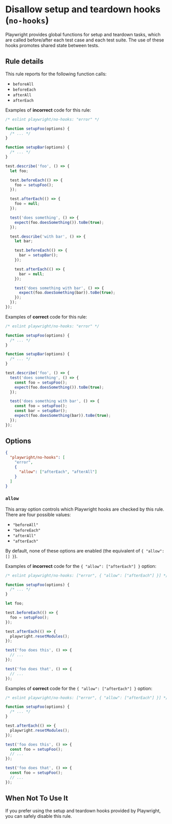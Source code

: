 # Disallow setup and teardown hooks (`no-hooks`)

Playwright provides global functions for setup and teardown tasks, which are
called before/after each test case and each test suite. The use of these hooks
promotes shared state between tests.

## Rule details

This rule reports for the following function calls:

- `beforeAll`
- `beforeEach`
- `afterAll`
- `afterEach`

Examples of **incorrect** code for this rule:

```js
/* eslint playwright/no-hooks: "error" */

function setupFoo(options) {
  /* ... */
}

function setupBar(options) {
  /* ... */
}

test.describe('foo', () => {
  let foo;

  test.beforeEach(() => {
    foo = setupFoo();
  });

  test.afterEach(() => {
    foo = null;
  });

  test('does something', () => {
    expect(foo.doesSomething()).toBe(true);
  });

  test.describe('with bar', () => {
    let bar;

    test.beforeEach(() => {
      bar = setupBar();
    });

    test.afterEach(() => {
      bar = null;
    });

    test('does something with bar', () => {
      expect(foo.doesSomething(bar)).toBe(true);
    });
  });
});
```

Examples of **correct** code for this rule:

```js
/* eslint playwright/no-hooks: "error" */

function setupFoo(options) {
  /* ... */
}

function setupBar(options) {
  /* ... */
}

test.describe('foo', () => {
  test('does something', () => {
    const foo = setupFoo();
    expect(foo.doesSomething()).toBe(true);
  });

  test('does something with bar', () => {
    const foo = setupFoo();
    const bar = setupBar();
    expect(foo.doesSomething(bar)).toBe(true);
  });
});
```

## Options

```json
{
  "playwright/no-hooks": [
    "error",
    {
      "allow": ["afterEach", "afterAll"]
    }
  ]
}
```

### `allow`

This array option controls which Playwright hooks are checked by this rule.
There are four possible values:

- `"beforeAll"`
- `"beforeEach"`
- `"afterAll"`
- `"afterEach"`

By default, none of these options are enabled (the equivalent of
`{ "allow": [] }`).

Examples of **incorrect** code for the `{ "allow": ["afterEach"] }` option:

```js
/* eslint playwright/no-hooks: ["error", { "allow": ["afterEach"] }] */

function setupFoo(options) {
  /* ... */
}

let foo;

test.beforeEach(() => {
  foo = setupFoo();
});

test.afterEach(() => {
  playwright.resetModules();
});

test('foo does this', () => {
  // ...
});

test('foo does that', () => {
  // ...
});
```

Examples of **correct** code for the `{ "allow": ["afterEach"] }` option:

```js
/* eslint playwright/no-hooks: ["error", { "allow": ["afterEach"] }] */

function setupFoo(options) {
  /* ... */
}

test.afterEach(() => {
  playwright.resetModules();
});

test('foo does this', () => {
  const foo = setupFoo();
  // ...
});

test('foo does that', () => {
  const foo = setupFoo();
  // ...
});
```

## When Not To Use It

If you prefer using the setup and teardown hooks provided by Playwright, you can
safely disable this rule.
